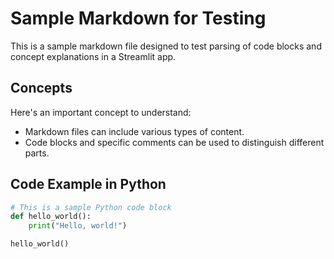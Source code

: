 # Sample Markdown for Testing

This is a sample markdown file designed to test parsing of code blocks and concept explanations in a Streamlit app.

## Concepts

<!--concept-->
Here's an important concept to understand:
- Markdown files can include various types of content.
- Code blocks and specific comments can be used to distinguish different parts.

## Code Example in Python

```python
# This is a sample Python code block
def hello_world():
    print("Hello, world!")

hello_world()
```
